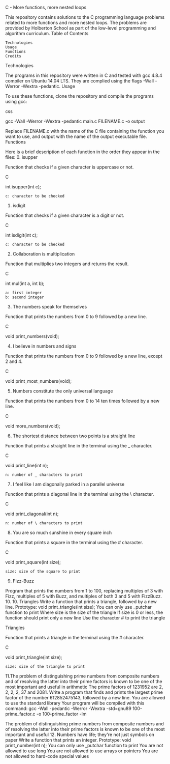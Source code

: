 C - More functions, more nested loops

This repository contains solutions to the C programming language problems related to more functions and more nested loops. The problems are provided by Holberton School as part of the low-level programming and algorithm curriculum.
Table of Contents

    Technologies
    Usage
    Functions
    Credits

Technologies

The programs in this repository were written in C and tested with gcc 4.8.4 compiler on Ubuntu 14.04 LTS. They are complied using the flags -Wall -Werror -Wextra -pedantic.
Usage

To use these functions, clone the repository and compile the programs using gcc:

css

gcc -Wall -Werror -Wextra -pedantic main.c FILENAME.c -o output

Replace FILENAME.c with the name of the C file containing the function you want to use, and output with the name of the output executable file.
Functions

Here is a brief description of each function in the order they appear in the files:
0. isupper

Function that checks if a given character is uppercase or not.

C

int isupper(int c);

    c: character to be checked

1. isdigit

Function that checks if a given character is a digit or not.

C

int isdigit(int c);

    c: character to be checked

2. Collaboration is multiplication

Function that multiplies two integers and returns the result.

C

int mul(int a, int b);

    a: first integer
    b: second integer

3. The numbers speak for themselves

Function that prints the numbers from 0 to 9 followed by a new line.

C

void print_numbers(void);

4. I believe in numbers and signs

Function that prints the numbers from 0 to 9 followed by a new line, except 2 and 4.

C

void print_most_numbers(void);

5. Numbers constitute the only universal language

Function that prints the numbers from 0 to 14 ten times followed by a new line.

C

void more_numbers(void);

6. The shortest distance between two points is a straight line

Function that prints a straight line in the terminal using the _ character.

C

void print_line(int n);

    n: number of _ characters to print

7. I feel like I am diagonally parked in a parallel universe

Function that prints a diagonal line in the terminal using the \ character.

C

void print_diagonal(int n);

    n: number of \ characters to print

8. You are so much sunshine in every square inch

Function that prints a square in the terminal using the # character.

C

void print_square(int size);

    size: size of the square to print

9. Fizz-Buzz

Program that prints the numbers from 1 to 100, replacing multiples of 3 with Fizz, multiples of 5 with Buzz, and multiples of both 3 and 5 with FizzBuzz.
10. 10. Triangles
Write a function that prints a triangle, followed by a new line.
Prototype: void print_triangle(int size);
You can only use _putchar function to print
Where size is the size of the triangle
If size is 0 or less, the function should print only a new line
Use the character # to print the triangle

 Triangles

Function that prints a triangle in the terminal using the # character.

C

void print_triangle(int size);

    size: size of the triangle to print

11.The problem of distinguishing prime numbers from composite numbers and of resolving the latter into their prime factors is known to be one of the most important and useful in arithmetic
The prime factors of 1231952 are 2, 2, 2, 2, 37 and 2081.
Write a program that finds and prints the largest prime factor of the number 612852475143, followed by a new line.
You are allowed to use the standard library
Your program will be compiled with this command: gcc -Wall -pedantic -Werror -Wextra -std=gnu89 100-prime_factor.c -o 100-prime_factor -lm

 The problem of distinguishing prime numbers from composite numbers and of resolving the latter into their prime factors is known to be one of the most important and useful
12. Numbers have life; they're not just symbols on paper
Write a function that prints an integer.
Prototype: void print_number(int n);
You can only use _putchar function to print
You are not allowed to use long
You are not allowed to use arrays or pointers
You are not allowed to hard-code special values

